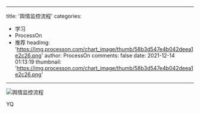 
---
title: '舆情监控流程'
categories: 
 - 学习
 - ProcessOn
 - 推荐
headimg: 'https://img.processon.com/chart_image/thumb/58b3d547e4b042deea1e2c26.png'
author: ProcessOn
comments: false
date: 2021-12-14 01:13:19
thumbnail: 'https://img.processon.com/chart_image/thumb/58b3d547e4b042deea1e2c26.png'
---

<div>   
<img class="thumb" alt="舆情监控流程" src="https://img.processon.com/chart_image/thumb/58b3d547e4b042deea1e2c26.png" referrerpolicy="no-referrer">
<p>YQ</p>  
</div>
            